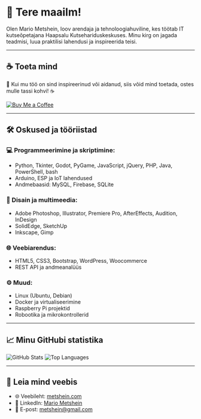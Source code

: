 # 👋 Tere maailm!

Olen Mario Metshein, loov arendaja ja tehnoloogiahuviline, kes töötab IT kutseõpetajana Haapsalu Kutsehariduskeskuses. Minu kirg on jagada teadmisi, luua praktilisi lahendusi ja inspireerida teisi.

---

## ☕ Toeta mind

🎨 Kui mu töö on sind inspireerinud või aidanud, siis võid mind toetada, ostes mulle tassi kohvi! ☕

[![Buy Me a Coffee](https://img.shields.io/badge/Buy_Me_a_Coffee-Support-orange?style=flat&logo=buy-me-a-coffee)](https://buymeacoffee.com/metshein)

---

## 🛠️ Oskused ja tööriistad

### 💻 Programmeerimine ja skriptimine:
- Python, Tkinter, Godot, PyGame, JavaScript, jQuery, PHP, Java, PowerShell, bash
- Arduino, ESP ja IoT lahendused
- Andmebaasid: MySQL, Firebase, SQLite

### 🎨 Disain ja multimeedia:
- Adobe Photoshop, Illustrator, Premiere Pro, AfterEffects, Audition, InDesign
- SolidEdge, SketchUp
- Inkscape, Gimp

### 🌐 Veebiarendus:
- HTML5, CSS3, Bootstrap, WordPress, Woocommerce
- REST API ja andmeanalüüs

### ⚙️ Muud:
- Linux (Ubuntu, Debian)
- Docker ja virtualiseerimine
- Raspberry Pi projektid
- Robootika ja mikrokontrollerid

---

## 📈 Minu GitHubi statistika

![GitHub Stats](https://github-readme-stats.vercel.app/api?username=metshein&show_icons=true&theme=radical)
![Top Languages](https://github-readme-stats.vercel.app/api/top-langs/?username=metshein&layout=compact&theme=radical)

---

## 🔗 Leia mind veebis

- 🌐 Veebileht: [metshein.com](https://www.metshein.com)
- 💼 LinkedIn: [Mario Metshein](https://www.linkedin.com/in/mario-metshein-500476168/)
- 📧 E-post: metshein@gmail.com

